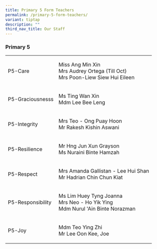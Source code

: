 ```yaml
---
title: Primary 5 Form Teachers
permalink: /primary-5-form-teachers/
variant: tiptap
description: ""
third_nav_title: Our Staff
---
```

<h3><strong>Primary 5</strong></h3>
<table style="minWidth: 50px">
<colgroup>
<col>
<col>
</colgroup>
<tbody>
<tr>
<td rowspan="1" colspan="1">
<p>P5-Care</p>
</td>
<td rowspan="1" colspan="1">
<p>Miss Ang Min Xin
<br>Mrs Audrey Ortega (Till Oct)
<br>Mrs Poon-Liew Siew Hui Eileen</p>
</td>
</tr>
<tr>
<td rowspan="1" colspan="1">
<p>P5-Graciousnesss</p>
</td>
<td rowspan="1" colspan="1">
<p>Ms Ting Wan Xin
<br>Mdm Lee Bee Leng</p>
</td>
</tr>
<tr>
<td rowspan="1" colspan="1">
<p>P5-Integrity</p>
</td>
<td rowspan="1" colspan="1">
<p>Mrs Teo - Ong Puay Hoon
<br>Mr Rakesh Kishin Aswani</p>
</td>
</tr>
<tr>
<td rowspan="1" colspan="1">
<p>P5-Resilience</p>
</td>
<td rowspan="1" colspan="1">
<p>Mr Hng Jun Xun Grayson
<br>Ms Nuraini Binte Hamzah</p>
</td>
</tr>
<tr>
<td rowspan="1" colspan="1">
<p>P5-Respect</p>
</td>
<td rowspan="1" colspan="1">
<p>Mrs Amanda Gallistan - Lee Hui Shan
<br>Mr Hadrian Chin Chun Kiat</p>
</td>
</tr>
<tr>
<td rowspan="1" colspan="1">
<p>P5-Responsibility</p>
</td>
<td rowspan="1" colspan="1">
<p>Ms Lim Huey Tyng Joanna
<br>Mrs Neo - Ho Yik Ying
<br>Mdm Nurul 'Ain Binte Norazman</p>
</td>
</tr>
<tr>
<td rowspan="1" colspan="1">
<p>P5-Joy</p>
</td>
<td rowspan="1" colspan="1">
<p>Mdm Teo Ying Zhi
<br>Mr Lee Oon Kee, Joe</p>
</td>
</tr>
</tbody>
</table>
<p></p>